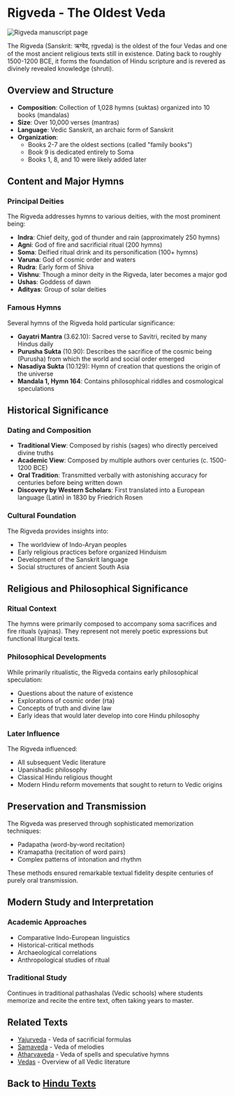 # Rigveda - The Oldest Veda

![Rigveda manuscript page](rigveda_manuscript.jpg)

The Rigveda (Sanskrit: ऋग्वेद, ṛgveda) is the oldest of the four Vedas and one of the most ancient religious texts still in existence. Dating back to roughly 1500-1200 BCE, it forms the foundation of Hindu scripture and is revered as divinely revealed knowledge (shruti).

## Overview and Structure

- **Composition**: Collection of 1,028 hymns (suktas) organized into 10 books (mandalas)
- **Size**: Over 10,000 verses (mantras)
- **Language**: Vedic Sanskrit, an archaic form of Sanskrit
- **Organization**: 
  - Books 2-7 are the oldest sections (called "family books")
  - Book 9 is dedicated entirely to Soma
  - Books 1, 8, and 10 were likely added later

## Content and Major Hymns

### Principal Deities
The Rigveda addresses hymns to various deities, with the most prominent being:

- **Indra**: Chief deity, god of thunder and rain (approximately 250 hymns)
- **Agni**: God of fire and sacrificial ritual (200 hymns)
- **Soma**: Deified ritual drink and its personification (100+ hymns)
- **Varuna**: God of cosmic order and waters
- **Rudra**: Early form of Shiva
- **Vishnu**: Though a minor deity in the Rigveda, later becomes a major god
- **Ushas**: Goddess of dawn
- **Adityas**: Group of solar deities

### Famous Hymns
Several hymns of the Rigveda hold particular significance:

- **Gayatri Mantra** (3.62.10): Sacred verse to Savitri, recited by many Hindus daily
- **Purusha Sukta** (10.90): Describes the sacrifice of the cosmic being (Purusha) from which the world and social order emerged
- **Nasadiya Sukta** (10.129): Hymn of creation that questions the origin of the universe
- **Mandala 1, Hymn 164**: Contains philosophical riddles and cosmological speculations

## Historical Significance

### Dating and Composition
- **Traditional View**: Composed by rishis (sages) who directly perceived divine truths
- **Academic View**: Composed by multiple authors over centuries (c. 1500-1200 BCE)
- **Oral Tradition**: Transmitted verbally with astonishing accuracy for centuries before being written down
- **Discovery by Western Scholars**: First translated into a European language (Latin) in 1830 by Friedrich Rosen

### Cultural Foundation
The Rigveda provides insights into:
- The worldview of Indo-Aryan peoples
- Early religious practices before organized Hinduism
- Development of the Sanskrit language
- Social structures of ancient South Asia

## Religious and Philosophical Significance

### Ritual Context
The hymns were primarily composed to accompany soma sacrifices and fire rituals (yajnas). They represent not merely poetic expressions but functional liturgical texts.

### Philosophical Developments
While primarily ritualistic, the Rigveda contains early philosophical speculation:
- Questions about the nature of existence
- Explorations of cosmic order (rta)
- Concepts of truth and divine law
- Early ideas that would later develop into core Hindu philosophy

### Later Influence
The Rigveda influenced:
- All subsequent Vedic literature
- Upanishadic philosophy
- Classical Hindu religious thought
- Modern Hindu reform movements that sought to return to Vedic origins

## Preservation and Transmission

The Rigveda was preserved through sophisticated memorization techniques:
- Padapatha (word-by-word recitation)
- Kramapatha (recitation of word pairs)
- Complex patterns of intonation and rhythm

These methods ensured remarkable textual fidelity despite centuries of purely oral transmission.

## Modern Study and Interpretation

### Academic Approaches
- Comparative Indo-European linguistics
- Historical-critical methods
- Archaeological correlations
- Anthropological studies of ritual

### Traditional Study
Continues in traditional pathashalas (Vedic schools) where students memorize and recite the entire text, often taking years to master.

## Related Texts

- [Yajurveda](./yajurveda.md) - Veda of sacrificial formulas
- [Samaveda](./samaveda.md) - Veda of melodies
- [Atharvaveda](./atharvaveda.md) - Veda of spells and speculative hymns
- [Vedas](./vedas.md) - Overview of all Vedic literature

## Back to [Hindu Texts](./README.md)

